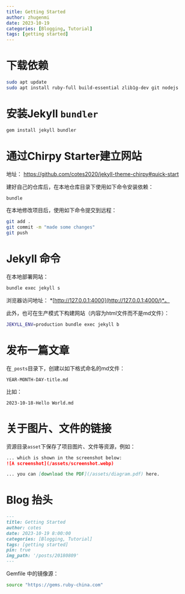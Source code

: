 ```yaml
---
title: Getting Started
author: zhugenmi
date: 2023-10-19 
categories: [Blogging, Tutorial]
tags: [getting started]
---
```


# 下载依赖

```bash
sudo apt update
sudo apt install ruby-full build-essential zlib1g-dev git nodejs
```

# 安装Jekyll `bundler`

```bash
gem install jekyll bundler
```

# 通过Chirpy Starter建立网站

地址： https://github.com/cotes2020/jekyll-theme-chirpy#quick-start

建好自己的仓库后，在本地仓库目录下使用如下命令安装依赖：

```bash
bundle
```

在本地修改项目后，使用如下命令提交到远程：

```bash
git add .
git commit -m "made some changes"
git push
```

# Jekyll 命令

在本地部署网站：

```bash
bundle exec jekyll s
```

浏览器访问地址： *[http://127.0.0.1:4000](http://127.0.0.1:4000/)*。

此外，也可在生产模式下构建网站（内容为html文件而不是md文件）：

```bash
JEKYLL_ENV=production bundle exec jekyll b
```

# 发布一篇文章

在`_posts`目录下，创建以如下格式命名的md文件：

```file
YEAR-MONTH-DAY-title.md
```

比如：

```file
2023-10-18-Hello World.md
```

# 关于图片、文件的链接

资源目录`asset`下保存了项目图片、文件等资源，例如：

```markdown
... which is shown in the screenshot below:
![A screenshot](/assets/screenshot.webp)

... you can [download the PDF](/assets/diagram.pdf) here.
```

# Blog 抬头

```markdown
---
title: Getting Started
author: cotes
date: 2023-10-19 8:00:00 
categories: [Blogging, Tutorial]
tags: [getting started]
pin: true
img_path: '/posts/20180809'
---
```



Gemfile 中的镜像源：

```bash
source "https://gems.ruby-china.com"
```

